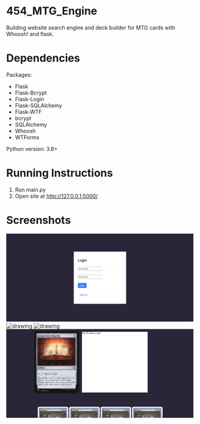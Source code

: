 # 454_MTG_Engine

Building website search engine and deck builder for MTG cards with Whoosh! and flask.

# Dependencies

Packages:

<ul>
  <li>Flask</li>
  <li>Flask-Bcrypt</li>
  <li>Flask-Login</li>
  <li>Flask-SQLAlchemy</li>
  <li>Flask-WTF</li>
  <li>bcrypt</li>
  <li>SQLAlchemy</li>
  <li>Whoosh</li>
  <li>WTForms</li>
</ul>

Python version: 3.8+

# Running Instructions

1. Run main.py
2. Open site at http://127.0.0.1:5000/

# Screenshots

<p float="left">
  <img src="/Screenshots/Login_concept.png" alt="drawing" width="500"/>
  <img src="/Screenshots/HomePage_concept.png" alt="drawing" width="500"/>
  <img src="/Screenshots/Search_Concept.png" alt="drawing" width="500"/>
  <img src="/Screenshots/CardPage_concept.png" alt="drawing" width="500"/>
</p>
